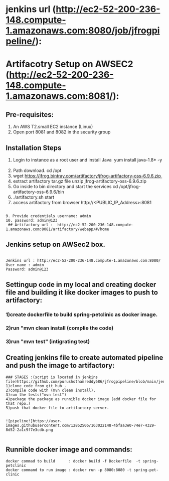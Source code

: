 
# jenkins url (http://ec2-52-200-236-148.compute-1.amazonaws.com:8080/job/jfrogpipeline/):
# Artifacotry Setup on AWSEC2 (http://ec2-52-200-236-148.compute-1.amazonaws.com:8081/):

## Pre-requisites:
1. An AWS T2.small EC2 instance (Linux)
2. Open port 8081 and 8082 in the security group

## Installation Steps
1. Login to instance as a root user and install Java  yum install java-1.8* -y  
2. Path download. cd /opt 
3. wget https://jfrog.bintray.com/artifactory/jfrog-artifactory-oss-6.9.6.zip 
4. extract artifactory tar.gz file unzip jfrog-artifactory-oss-6.9.6.zip 
5. Go inside to bin directory and start the services cd /opt/jfrog-artifactory-oss-6.9.6/bin
6. ./artifactory.sh start 
7. access artifactory from browser http://<PUBLIC_IP_Address>:8081  
```

9. Provide credentials username: admin
10. password: admin@123
 ## Artifactory url :  http://ec2-52-200-236-148.compute-1.amazonaws.com:8081/artifactory/webapp/#/home 
 ```
 
## Jenkins setup on AWSec2 box.
```

Jenkins url : http://ec2-52-200-236-148.compute-1.amazonaws.com:8080/
User name : admin
Password: admin@123
```

## Settingup code in my local and creating docker file and building it like docker images to push to artifactory:

### 1)create dockerfile to build spring-petclinic as docker image.
### 2)run "mvn clean install (complie the code)
### 3)run "mvn test" (intigrating test)

## Creating jenkins file to create automated pipeline and push the image to artifactory:
```
### STAGES :(script is located in jenkins file)https://github.com/purushothamreddy686/jfrogpipeline/blob/main/jenkinsfile
1)clone code from git hub .
2)compile code with (mvn clean install).
3)run the tests("mvn test")
4)package the package as runnible docker image (add docker file for that repo.)
5)push that docker file to artifactory server.


![pipeline!]https://user-images.githubusercontent.com/12862506/163022148-4bfaa3e0-74e7-4329-8d52-2a1c9f7e3cdb.png


```

## Runnible docker image and commands: 
```
docker commad to build      : docker build -f Dockerfile  -t spring-petclinic
docker command to run image : docker run -p 8080:8080 -t spring-pet-clinic

```

